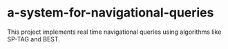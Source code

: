 # a-system-for-navigational-queries
This project implements real time navigational queries using algorithms like SP-TAG and BEST.
